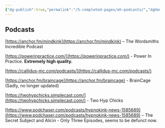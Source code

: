 ```yaml
---
{"dg-publish":true,"permalink":"/5-completed-pages/eh-podcasts/","dgHomeLink":true,"dgPassFrontmatter":false}
---
```



## Podcasts

[https://anchor.fm/mindkink](https://anchor.fm/mindkink) – The Wordsmiths Incredible Podcast

[https://powerinpractice.com/](https://powerinpractice.com/) - Power In Practice. **Extremely high quality.**

[https://callidus-mc.com/podcasts/](https://callidus-mc.com/podcasts/)

[https://anchor.fm/braincage](https://anchor.fm/braincage) - BrainCage (Sadly, no longer updated)

[https://twohypchicks.simplecast.com/](https://twohypchicks.simplecast.com/) - Two Hyp Chicks

[https://www.podchaser.com/podcasts/hypnokink-news-1585689](https://www.podchaser.com/podcasts/hypnokink-news-1585689) – The Secret Subject and Alicin - Only Three Episodes, seems to be defunct now.
